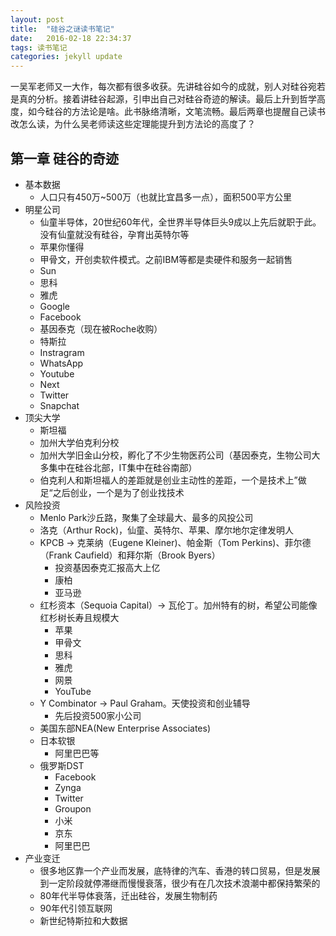 ```yaml
---
layout: post
title:  "硅谷之谜读书笔记"
date:   2016-02-18 22:34:37
tags: 读书笔记 
categories: jekyll update
---
```


一吴军老师又一大作，每次都有很多收获。先讲硅谷如今的成就，别人对硅谷宛若是真的分析。接着讲硅谷起源，引申出自己对硅谷奇迹的解读。最后上升到哲学高度，如今硅谷的方法论是啥。此书脉络清晰，文笔流畅。最后两章也提醒自己读书改怎么读，为什么吴老师读这些定理能提升到方法论的高度了？

## 第一章 硅谷的奇迹
- 基本数据
    + 人口只有450万~500万（也就比宜昌多一点），面积500平方公里
- 明星公司
    + 仙童半导体，20世纪60年代，全世界半导体巨头9成以上先后就职于此。没有仙童就没有硅谷，孕育出英特尔等
    + 苹果你懂得
    + 甲骨文，开创卖软件模式。之前IBM等都是卖硬件和服务一起销售
    + Sun
    + 思科
    + 雅虎
    + Google
    + Facebook
    + 基因泰克（现在被Roche收购）
    + 特斯拉
    + Instragram
    + WhatsApp
    + Youtube
    + Next
    + Twitter
    + Snapchat
- 顶尖大学
    + 斯坦福
    + 加州大学伯克利分校
    + 加州大学旧金山分校，孵化了不少生物医药公司（基因泰克，生物公司大多集中在硅谷北部，IT集中在硅谷南部）
    + 伯克利人和斯坦福人的差距就是创业主动性的差距，一个是技术上”做足“之后创业，一个是为了创业找技术
- 风险投资
    + Menlo Park沙丘路，聚集了全球最大、最多的风投公司
    + 洛克（Arthur Rock)，仙童、英特尔、苹果、摩尔地尔定律发明人
    + KPCB -> 克莱纳（Eugene Kleiner)、帕金斯（Tom Perkins)、菲尔德（Frank Caufield）和拜尔斯（Brook Byers）
        * 投资基因泰克汇报高大上亿
        * 康柏
        * 亚马逊
    + 红杉资本（Sequoia Capital）-> 瓦伦丁。加州特有的树，希望公司能像红杉树长寿且规模大
        * 苹果
        * 甲骨文
        * 思科
        * 雅虎
        * 网景
        * YouTube
    + Y Combinator -> Paul Graham。天使投资和创业辅导
        * 先后投资500家小公司
    + 美国东部NEA(New Enterprise Associates)
    + 日本软银
        * 阿里巴巴等
    + 俄罗斯DST
        * Facebook
        * Zynga
        * Twitter
        * Groupon
        * 小米
        * 京东
        * 阿里巴巴
- 产业变迁
    + 很多地区靠一个产业而发展，底特律的汽车、香港的转口贸易，但是发展到一定阶段就停滞继而慢慢衰落，很少有在几次技术浪潮中都保持繁荣的
    + 80年代半导体衰落，迁出硅谷，发展生物制药
    + 90年代引领互联网
    + 新世纪特斯拉和大数据